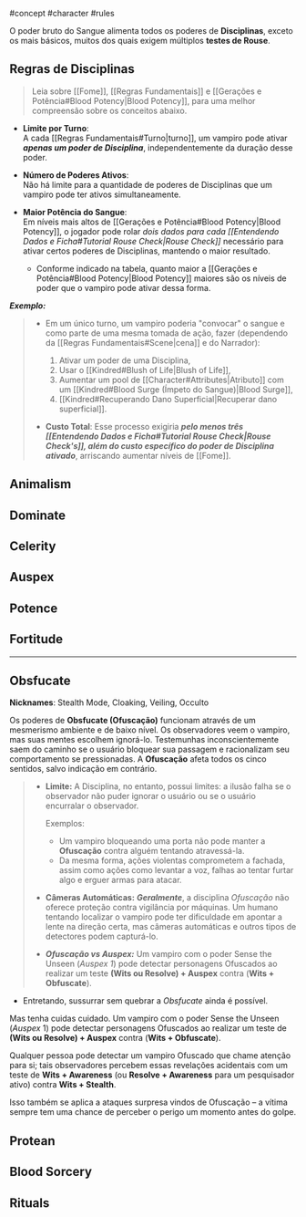 #concept #character #rules

O poder bruto do Sangue alimenta todos os poderes de **Disciplinas**, exceto os mais básicos, muitos dos quais exigem múltiplos **testes de Rouse**.

## Regras de Disciplinas

> Leia sobre [[Fome]], [[Regras Fundamentais]] e [[Gerações e Potência#Blood Potency|Blood Potency]], para uma melhor compreensão sobre os conceitos abaixo.

- **Limite por Turno**:  
	A cada [[Regras Fundamentais#Turno|turno]], um vampiro pode ativar ***apenas um poder de Disciplina***, independentemente da duração desse poder.

- **Número de Poderes Ativos**:  
	Não há limite para a quantidade de poderes de Disciplinas que um vampiro pode ter ativos simultaneamente.

- **Maior Potência do Sangue**:  
	Em níveis mais altos de [[Gerações e Potência#Blood Potency|Blood Potency]], o jogador pode rolar *dois dados para cada [[Entendendo Dados e Ficha#Tutorial Rouse Check|Rouse Check]]* necessário para ativar certos poderes de Disciplinas, mantendo o maior resultado.
	- Conforme indicado na tabela, quanto maior a [[Gerações e Potência#Blood Potency|Blood Potency]] maiores são os níveis de poder que o vampiro pode ativar dessa forma.

***Exemplo:***
>- Em um único turno, um vampiro poderia "convocar" o sangue e como parte de uma mesma tomada de ação, fazer (dependendo da [[Regras Fundamentais#Scene|cena]] e do Narrador):
>	1. Ativar um poder de uma Disciplina,
>	2. Usar o [[Kindred#Blush of Life|Blush of Life]],
>	3. Aumentar um pool de [[Character#Attributes|Atributo]] com um [[Kindred#Blood Surge (Ímpeto do Sangue)|Blood Surge]],
>	4. [[Kindred#Recuperando Dano Superficial|Recuperar dano superficial]].
>
>- **Custo Total**:
>	Esse processo exigiria ***pelo menos três [[Entendendo Dados e Ficha#Tutorial Rouse Check|Rouse Check's]], além do custo específico do poder de Disciplina ativado***, arriscando aumentar níveis de [[Fome]].



## Animalism

## Dominate 

## Celerity

## Auspex

## Potence

## Fortitude


---
## Obsfucate

**Nicknames**: Stealth Mode, Cloaking, Veiling, Occulto

Os poderes de **Obsfucate (Ofuscação)** funcionam através de um mesmerismo ambiente e de baixo nível. 
Os observadores veem o vampiro, mas suas mentes escolhem ignorá-lo. Testemunhas inconscientemente saem do caminho se o usuário bloquear sua passagem e racionalizam seu comportamento se pressionadas. A **Ofuscação** afeta todos os cinco sentidos, salvo indicação em contrário.

>- **Limite:** A Disciplina, no entanto, possui limites: a ilusão falha se o observador não puder ignorar o usuário ou se o usuário encurralar o observador.
>  
>	Exemplos:
>	- Um vampiro bloqueando uma porta não pode manter a **Ofuscação** contra alguém tentando atravessá-la. 
>	- Da mesma forma, ações violentas comprometem a fachada, assim como ações como levantar a voz, falhas ao tentar furtar algo e erguer armas para atacar.
>
>- **Câmeras Automáticas:** 
>  ***Geralmente***, a disciplina *Ofuscação* não oferece proteção contra vigilância por máquinas. Um humano tentando localizar o vampiro pode ter dificuldade em apontar a lente na direção certa, mas câmeras automáticas e outros tipos de detectores podem capturá-lo.
>  
>- ***Ofuscação vs Auspex:*** 
>  Um vampiro com o poder Sense the Unseen (*Auspex 1*) pode detectar personagens Ofuscados ao realizar um teste  **(Wits ou Resolve) + Auspex** contra (**Wits + Obfuscate**). 
>  
>
>

- Entretando, sussurrar sem quebrar a *Obsfucate* ainda é possível.

Mas tenha cuidas cuidado. Um vampiro com o poder Sense the Unseen (_Auspex_ 1) pode detectar personagens Ofuscados ao realizar um teste de **(Wits ou Resolve) + Auspex** contra (**Wits + Obfuscate**). 

Qualquer pessoa pode detectar um vampiro Ofuscado que chame atenção para si; tais observadores percebem essas revelações acidentais com um teste de **Wits + Awareness** (ou **Resolve + Awareness** para um pesquisador ativo) contra **Wits + Stealth**. 

Isso também se aplica a ataques surpresa vindos de Ofuscação – a vítima sempre tem uma chance de perceber o perigo um momento antes do golpe.


## Protean

## Blood Sorcery

## Rituals
